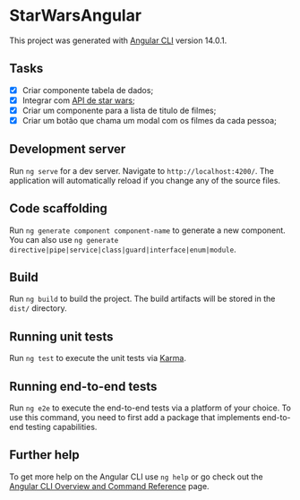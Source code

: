 # StarWarsAngular

This project was generated with [Angular CLI](https://github.com/angular/angular-cli) version 14.0.1.

## Tasks

- [X] Criar componente tabela de dados;
- [X] Integrar com [API de star wars](https://swapi.dev/api/);
- [X] Criar um componente para a lista de titulo de filmes;
- [X] Criar um botão que chama um modal com os filmes da cada pessoa;

## Development server

Run `ng serve` for a dev server. Navigate to `http://localhost:4200/`. The application will automatically reload if you change any of the source files.

## Code scaffolding

Run `ng generate component component-name` to generate a new component. You can also use `ng generate directive|pipe|service|class|guard|interface|enum|module`.

## Build

Run `ng build` to build the project. The build artifacts will be stored in the `dist/` directory.

## Running unit tests

Run `ng test` to execute the unit tests via [Karma](https://karma-runner.github.io).

## Running end-to-end tests

Run `ng e2e` to execute the end-to-end tests via a platform of your choice. To use this command, you need to first add a package that implements end-to-end testing capabilities.

## Further help

To get more help on the Angular CLI use `ng help` or go check out the [Angular CLI Overview and Command Reference](https://angular.io/cli) page.
